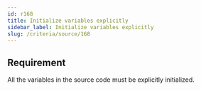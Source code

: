 ```yaml
---
id: r168
title: Initialize variables explicitly
sidebar_label: Initialize variables explicitly
slug: /criteria/source/168
---
```


## Requirement

All the variables in the source code
must be explicitly initialized.
